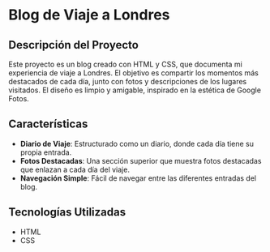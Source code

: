 # Blog de Viaje a Londres

## Descripción del Proyecto

Este proyecto es un blog creado con HTML y CSS, que documenta mi experiencia de viaje a Londres. El objetivo es compartir los momentos más destacados de cada día, junto con fotos y descripciones de los lugares visitados. El diseño es limpio y amigable, inspirado en la estética de Google Fotos.

## Características

- **Diario de Viaje**: Estructurado como un diario, donde cada día tiene su propia entrada.
- **Fotos Destacadas**: Una sección superior que muestra fotos destacadas que enlazan a cada día del viaje.
- **Navegación Simple**: Fácil de navegar entre las diferentes entradas del blog.

## Tecnologías Utilizadas

- HTML
- CSS
